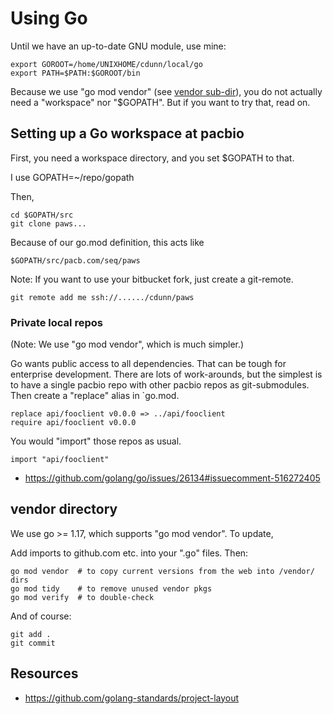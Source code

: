 # Using Go
Until we have an up-to-date GNU module, use mine:

    export GOROOT=/home/UNIXHOME/cdunn/local/go
    export PATH=$PATH:$GOROOT/bin

Because we use "go mod vendor" (see [vendor sub-dir](../vendor/)), you
do not actually need a "workspace" nor "$GOPATH". But if you
want to try that, read on.

## Setting up a Go workspace at pacbio

First, you need a workspace directory, and you set $GOPATH
to that.

I use GOPATH=~/repo/gopath

Then,

    cd $GOPATH/src
    git clone paws...

Because of our go.mod definition, this acts like

    $GOPATH/src/pacb.com/seq/paws

Note: If you want to use your bitbucket fork, just create a
git-remote.

    git remote add me ssh://....../cdunn/paws

### Private local repos
(Note: We use "go mod vendor", which is much simpler.)

Go wants public access to all dependencies. That can be tough
for enterprise development. There are lots of work-arounds,
but the simplest is to have a single pacbio repo with
other pacbio repos as git-submodules. Then create a
"replace" alias in `go.mod.

	replace api/fooclient v0.0.0 => ../api/fooclient
	require api/fooclient v0.0.0

You would "import" those repos as usual.

    import "api/fooclient"

* https://github.com/golang/go/issues/26134#issuecomment-516272405

## vendor directory
We use go >= 1.17, which supports "go mod vendor". To update,

Add imports to github.com etc. into your ".go" files. Then:

    go mod vendor  # to copy current versions from the web into /vendor/ dirs
    go mod tidy    # to remove unused vendor pkgs
    go mod verify  # to double-check

And of course:

    git add .
    git commit

## Resources

* https://github.com/golang-standards/project-layout
